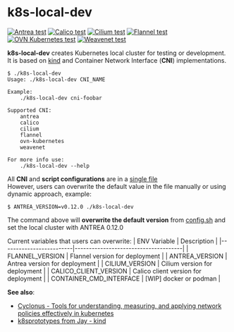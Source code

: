 # k8s-local-dev

[![Antrea test](https://github.com/K8sbykeshed/k8s-local-dev/actions/workflows/antrea.yml/badge.svg)](https://github.com/K8sbykeshed/k8s-local-dev/actions/workflows/antrea.yml)
[![Calico test](https://github.com/K8sbykeshed/k8s-local-dev/actions/workflows/calico.yaml/badge.svg)](https://github.com/K8sbykeshed/k8s-local-dev/actions/workflows/calico.yaml)
[![Cilium test](https://github.com/K8sbykeshed/k8s-local-dev/actions/workflows/cilium.yml/badge.svg)](https://github.com/K8sbykeshed/k8s-local-dev/actions/workflows/cilium.yml)
[![Flannel test](https://github.com/K8sbykeshed/k8s-local-dev/actions/workflows/flannel.yml/badge.svg)](https://github.com/K8sbykeshed/k8s-local-dev/actions/workflows/flannel.yml)
[![OVN Kubernetes test](https://github.com/K8sbykeshed/k8s-local-dev/actions/workflows/ovn-kubernetes.yml/badge.svg)](https://github.com/K8sbykeshed/k8s-local-dev/actions/workflows/ovn-kubernetes.yml)
[![Weavenet test](https://github.com/K8sbykeshed/k8s-local-dev/actions/workflows/weavenet.yml/badge.svg)](https://github.com/K8sbykeshed/k8s-local-dev/actions/workflows/weavenet.yml)

**k8s-local-dev** creates Kubernetes local cluster for testing or development. It is based on [kind](https://kind.sigs.k8s.io/) and Container Network Interface (**CNI**) implementations.  

```
$ ./k8s-local-dev 
Usage: ./k8s-local-dev CNI_NAME

Example:
	./k8s-local-dev cni-foobar

Supported CNI: 
	antrea
	calico
	cilium
	flannel
	ovn-kubernetes
	weavenet

For more info use:
	./k8s-local-dev --help
```
All **CNI** and **script configurations** are in a [single file](https://github.com/K8sbykeshed/k8s-local-dev/blob/main/lib/config.sh)  
However, users can overwrite the default value in the file manually or using dynamic approach, example:
```
$ ANTREA_VERSION=v0.12.0 ./k8s-local-dev
```
The command above will **overwrite the default version** from [config.sh](https://github.com/K8sbykeshed/k8s-local-dev/blob/main/lib/config.sh) and set the local cluster with ANTREA 0.12.0

Current variables that users can overwrite:
| ENV Variable            | Description                          |
|-------------------------|--------------------------------------|
| FLANNEL_VERSION         | Flannel version for deployment       |
| ANTREA_VERSION          | Antrea version for deployment        |
| CILIUM_VERSION          | Cilium version for deployment        |
| CALICO_CLIENT_VERSION   | Calico client version for deployment |
| CONTAINER_CMD_INTERFACE | [WIP] docker or podman               |


**See also**:  
- [Cyclonus - Tools for understanding, measuring, and applying network policies effectively in kubernetes](https://github.com/mattfenwick/cyclonus)
- [k8sprototypes from Jay - kind](https://github.com/jayunit100/k8sprototypes/tree/master/kind)
